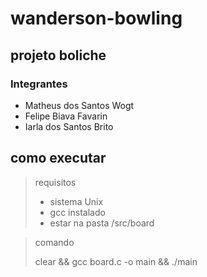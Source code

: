 # wanderson-bowling

## projeto boliche

### Integrantes

* Matheus dos Santos Wogt
* Felipe Biava Favarin
* Iarla dos Santos Brito

## como executar

> requisitos
>
> * sistema Unix
> * gcc instalado
> * estar na pasta /src/board

> comando
> 
> clear && gcc board.c -o main  && ./main 